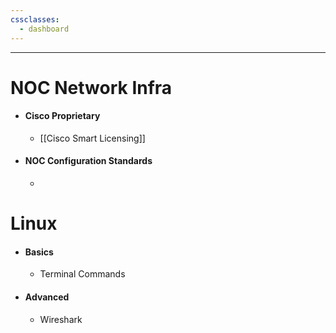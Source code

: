 ```yaml
---
cssclasses:
  - dashboard
---
```

---
# **NOC Network Infra** 

- #### Cisco Proprietary
	- [[Cisco Smart Licensing]] 
- #### NOC Configuration Standards
	- 

# **Linux**

- #### Basics
	- Terminal Commands
- #### Advanced
	- Wireshark


